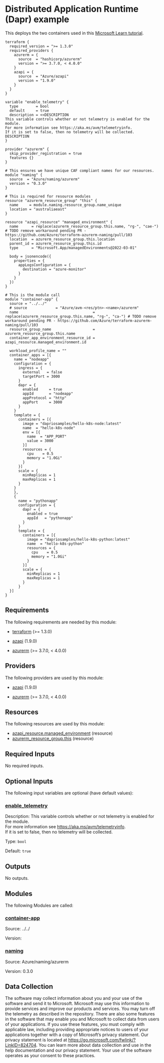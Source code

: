 <!-- BEGIN_TF_DOCS -->
# Distributed Application Runtime (Dapr) example

This deploys the two containers used in this [Microsoft Learn tutorial](https://learn.microsoft.com/en-us/azure/container-apps/microservices-dapr?tabs=bash%2Cazure-cli).

```hcl
terraform {
  required_version = ">= 1.3.0"
  required_providers {
    azurerm = {
      source  = "hashicorp/azurerm"
      version = ">= 3.7.0, < 4.0.0"
    }
    azapi = {
      source  = "Azure/azapi"
      version = "1.9.0"
    }
  }
}

variable "enable_telemetry" {
  type        = bool
  default     = true
  description = <<DESCRIPTION
This variable controls whether or not telemetry is enabled for the module.
For more information see https://aka.ms/avm/telemetryinfo.
If it is set to false, then no telemetry will be collected.
DESCRIPTION
}

provider "azurerm" {
  skip_provider_registration = true
  features {}
}

# This ensures we have unique CAF compliant names for our resources.
module "naming" {
  source  = "Azure/naming/azurerm"
  version = "0.3.0"
}

# This is required for resource modules
resource "azurerm_resource_group" "this" {
  name     = module.naming.resource_group.name_unique
  location = "australiaeast"
}

resource "azapi_resource" "managed_environment" {
  name      = replace(azurerm_resource_group.this.name, "rg-", "cae-") # TODO remove workaround pending PR - https://github.com/Azure/terraform-azurerm-naming/pull/103
  location  = azurerm_resource_group.this.location
  parent_id = azurerm_resource_group.this.id
  type      = "Microsoft.App/managedEnvironments@2022-03-01"

  body = jsonencode({
    properties = {
      appLogsConfiguration = {
        destination = "azure-monitor"
      }
    }
  })
}

# This is the module call
module "container-app" {
  source = "../../"
  # source             = "Azure/avm-<res/ptn>-<name>/azurerm"
  name                                  = replace(azurerm_resource_group.this.name, "rg-", "ca-") # TODO remove workaround pending PR - https://github.com/Azure/terraform-azurerm-naming/pull/103
  resource_group_name                   = azurerm_resource_group.this.name
  container_app_environment_resource_id = azapi_resource.managed_environment.id

  workload_profile_name = ""
  container_apps = [{
    name = "nodeapp"
    configuration = {
      ingress = {
        external   = false
        targetPort = 3000
      }
      dapr = {
        enabled     = true
        appId       = "nodeapp"
        appProtocol = "http"
        appPort     = 3000
      }
    }
    template = {
      containers = [{
        image = "dapriosamples/hello-k8s-node:latest"
        name  = "hello-k8s-node"
        env = [{
          name  = "APP_PORT"
          value = 3000
        }]
        resources = {
          cpu    = 0.5
          memory = "1.0Gi"
        }
      }]
      scale = {
        minReplicas = 1
        maxReplicas = 1
      }
    }
    },
    {
      name = "pythonapp"
      configuration = {
        dapr = {
          enabled = true
          appId   = "pythonapp"
        }
      }
      template = {
        containers = [{
          image = "dapriosamples/hello-k8s-python:latest"
          name  = "hello-k8s-python"
          resources = {
            cpu    = 0.5
            memory = "1.0Gi"
          }
        }]
        scale = {
          minReplicas = 1
          maxReplicas = 1
        }
      }
  }]
}
```

<!-- markdownlint-disable MD033 -->
## Requirements

The following requirements are needed by this module:

- <a name="requirement_terraform"></a> [terraform](#requirement\_terraform) (>= 1.3.0)

- <a name="requirement_azapi"></a> [azapi](#requirement\_azapi) (1.9.0)

- <a name="requirement_azurerm"></a> [azurerm](#requirement\_azurerm) (>= 3.7.0, < 4.0.0)

## Providers

The following providers are used by this module:

- <a name="provider_azapi"></a> [azapi](#provider\_azapi) (1.9.0)

- <a name="provider_azurerm"></a> [azurerm](#provider\_azurerm) (>= 3.7.0, < 4.0.0)

## Resources

The following resources are used by this module:

- [azapi_resource.managed_environment](https://registry.terraform.io/providers/Azure/azapi/1.9.0/docs/resources/resource) (resource)
- [azurerm_resource_group.this](https://registry.terraform.io/providers/hashicorp/azurerm/latest/docs/resources/resource_group) (resource)

<!-- markdownlint-disable MD013 -->
## Required Inputs

No required inputs.

## Optional Inputs

The following input variables are optional (have default values):

### <a name="input_enable_telemetry"></a> [enable\_telemetry](#input\_enable\_telemetry)

Description: This variable controls whether or not telemetry is enabled for the module.  
For more information see https://aka.ms/avm/telemetryinfo.  
If it is set to false, then no telemetry will be collected.

Type: `bool`

Default: `true`

## Outputs

No outputs.

## Modules

The following Modules are called:

### <a name="module_container-app"></a> [container-app](#module\_container-app)

Source: ../../

Version:

### <a name="module_naming"></a> [naming](#module\_naming)

Source: Azure/naming/azurerm

Version: 0.3.0

<!-- markdownlint-disable-next-line MD041 -->
## Data Collection

The software may collect information about you and your use of the software and send it to Microsoft. Microsoft may use this information to provide services and improve our products and services. You may turn off the telemetry as described in the repository. There are also some features in the software that may enable you and Microsoft to collect data from users of your applications. If you use these features, you must comply with applicable law, including providing appropriate notices to users of your applications together with a copy of Microsoft’s privacy statement. Our privacy statement is located at <https://go.microsoft.com/fwlink/?LinkID=824704>. You can learn more about data collection and use in the help documentation and our privacy statement. Your use of the software operates as your consent to these practices.
<!-- END_TF_DOCS -->